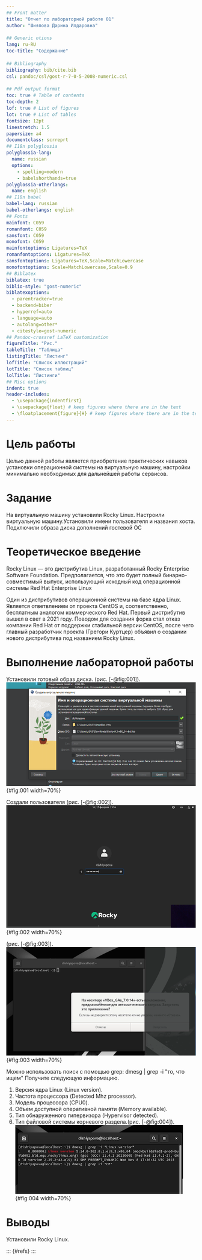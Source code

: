 ```yaml
---
## Front matter
title: "Отчет по лабораторной работе 01"
author: "Шияпова Дарина Илдаровна"

## Generic otions
lang: ru-RU
toc-title: "Содержание"

## Bibliography
bibliography: bib/cite.bib
csl: pandoc/csl/gost-r-7-0-5-2008-numeric.csl

## Pdf output format
toc: true # Table of contents
toc-depth: 2
lof: true # List of figures
lot: true # List of tables
fontsize: 12pt
linestretch: 1.5
papersize: a4
documentclass: scrreprt
## I18n polyglossia
polyglossia-lang:
  name: russian
  options:
	- spelling=modern
	- babelshorthands=true
polyglossia-otherlangs:
  name: english
## I18n babel
babel-lang: russian
babel-otherlangs: english
## Fonts
mainfont: C059
romanfont: C059
sansfont: C059
monofont: C059
mainfontoptions: Ligatures=TeX
romanfontoptions: Ligatures=TeX
sansfontoptions: Ligatures=TeX,Scale=MatchLowercase
monofontoptions: Scale=MatchLowercase,Scale=0.9
## Biblatex
biblatex: true
biblio-style: "gost-numeric"
biblatexoptions:
  - parentracker=true
  - backend=biber
  - hyperref=auto
  - language=auto
  - autolang=other*
  - citestyle=gost-numeric
## Pandoc-crossref LaTeX customization
figureTitle: "Рис."
tableTitle: "Таблица"
listingTitle: "Листинг"
lofTitle: "Список иллюстраций"
lotTitle: "Список таблиц"
lolTitle: "Листинги"
## Misc options
indent: true
header-includes:
  - \usepackage{indentfirst}
  - \usepackage{float} # keep figures where there are in the text
  - \floatplacement{figure}{H} # keep figures where there are in the text
---
```


# Цель работы

Целью данной работы является приобретение практических навыков
установки операционной системы на виртуальную машину, настройки минимально необходимых для дальнейшей работы сервисов.


# Задание

На виртуальную машину установили Rocky Linux. Настроили виртуальную машину.Установили имени пользователя и названия хоста. Подключили образа диска дополнений гостевой ОС


# Теоретическое введение

Rocky Linux — это дистрибутив Linux, разработанный Rocky Enterprise Software Foundation. Предполагается, что это будет полный бинарно-совместимый выпуск, использующий исходный код операционной системы Red Hat Enterprise Linux

Один из дистрибутивов операционной системы на базе ядра Linux. Является ответвлением от проекта CentOS и, соответственно, бесплатным аналогом коммерческого Red Hat. Первый дистрибутив вышел в свет в 2021 году. Поводом для создания форка стал отказ компании Red Hat от поддержки стабильной версии CentOS, после чего главный разработчик проекта (Грегори Куртцер) объявил о создании нового дистрибутива под названием Rocky Linux.


# Выполнение лабораторной работы

Установили готовый образ диска. (рис. [-@fig:001]).
![Настройки виртуальной машины](image/1.png){#fig:001 width=70%}

Создали пользователя (рис. [-@fig:002]).
![Заходим в аккаунт](image/2.png){#fig:002 width=70%}

(рис. [-@fig:003]).
![Запуск образа диска дополнений гостевой ОС](image/3.png){#fig:003 width=70%}

 Можно использовать поиск с помощью grep:
dmesg | grep -i "то, что ищем"
Получите следующую информацию.
1. Версия ядра Linux (Linux version).
2. Частота процессора (Detected Mhz processor).
3. Модель процессора (CPU0).
4. Объем доступной оперативной памяти (Memory available).
5. Тип обнаруженного гипервизора (Hypervisor detected).
6. Тип файловой системы корневого раздела.(рис. [-@fig:004]).
![Команда dmesg | grep](image/4.png){#fig:004 width=70%}


# Выводы

Установили Rocky Linux.


::: {#refs}
:::
